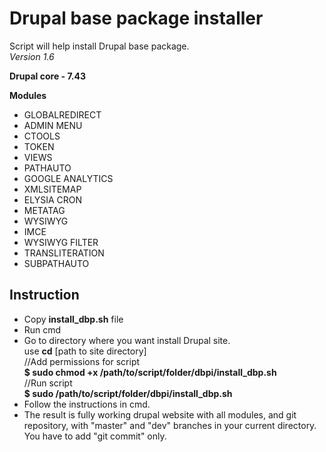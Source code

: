 <h1>Drupal base package installer</h1>

Script will help install Drupal base package.<br>
<i>Version 1.6</i>

<p>
<b>Drupal core - 7.43</b>
</p>
<p>
<b>Modules</b>
</p>
<ul>
<li>GLOBALREDIRECT</li>
<li>ADMIN MENU</li>
<li>CTOOLS</li>
<li>TOKEN</li>
<li>VIEWS</li>
<li>PATHAUTO</li>
<li>GOOGLE ANALYTICS</li>
<li>XMLSITEMAP</li>
<li>ELYSIA CRON</li>
<li>METATAG</li>
<li>WYSIWYG</li>
<li>IMCE</li>
<li>WYSIWYG FILTER</li>
<li>TRANSLITERATION</li>
<li>SUBPATHAUTO</li>
</ul>
<h2>Instruction</h2>
<ul>
<li>Copy <b>install_dbp.sh</b> file</li>
<li>Run cmd</li>
<li>Go to directory where you want install Drupal site.<br>
  use <b>cd</b> [path to site directory]<br>
  //Add permissions for script<br>
  <b>$ sudo chmod +x /path/to/script/folder/dbpi/install_dbp.sh</b><br>
  //Run script<br>
  <b>$ sudo /path/to/script/folder/dbpi/install_dbp.sh</b></li>
 <li>Follow the instructions in cmd.</li>
 <li>The result is fully working drupal website with all modules, and git repository, with "master" and "dev" branches in your current directory. You have to add "git commit" only.</li>
</ul>

